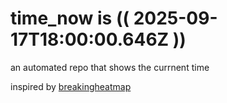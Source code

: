 # time_now is (( 2025-09-17T18:00:00.646Z ))

an automated repo that shows the currnent time

inspired by [breakingheatmap](https://github.com/breakingheatmap/breakingheatmap)